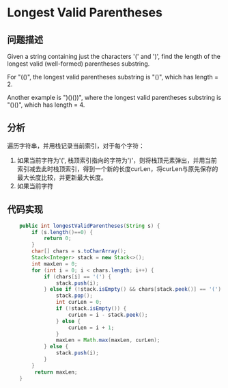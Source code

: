 # Longest Valid Parentheses

## 问题描述
Given a string containing just the characters '(' and ')', find the length of the longest valid (well-formed) parentheses substring.

For "(()", the longest valid parentheses substring is "()", which has length = 2.

Another example is ")()())", where the longest valid parentheses substring is "()()", which has length = 4.

## 分析
遍历字符串，并用栈记录当前索引，对于每个字符：
1. 如果当前字符为'(', 栈顶索引指向的字符为')'，则将栈顶元素弹出，并用当前索引减去此时栈顶索引，得到一个新的长度curLen，将curLen与原先保存的最大长度比较，并更新最大长度。
2. 如果当前字符

## 代码实现
```java
    public int longestValidParentheses(String s) {
        if (s.length()==0) {
            return 0;
        }
        char[] chars = s.toCharArray();
        Stack<Integer> stack = new Stack<>();
        int maxLen = 0;
        for (int i = 0; i < chars.length; i++) {
            if (chars[i] == '(') {
                stack.push(i);
            } else if (!stack.isEmpty() && chars[stack.peek()] == '(') {
                stack.pop();
                int curLen = 0;
                if (!stack.isEmpty()) {
                    curLen = i - stack.peek();
                } else {
                    curLen = i + 1;
                }
                maxLen = Math.max(maxLen, curLen);
            } else {
                stack.push(i);
            } 
        }
         return maxLen;
    }
```